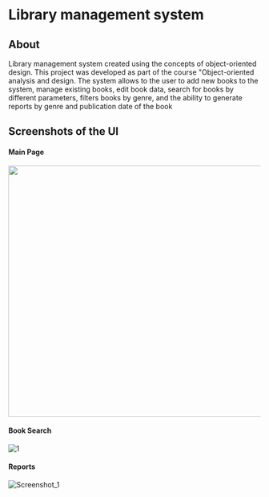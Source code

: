 # Library management system

## About
Library management system created using the concepts of object-oriented design. This project was developed as part of the course "Object-oriented analysis and design. The system allows to the user to add new books to the system, manage existing books, edit book data, search for books by different parameters, filters books by genre, and the ability to generate reports by genre and publication date of the book


## Screenshots of the UI

#### Main Page




<img src="https://user-images.githubusercontent.com/63552702/97784602-78cba600-1ba8-11eb-8239-b69f306f1e86.png" width="800" height="500" />

####  Book Search

![1](https://user-images.githubusercontent.com/63552702/97977998-ab0e1b00-1dd5-11eb-93a8-49c206f4576e.png)

#### Reports

![Screenshot_1](https://user-images.githubusercontent.com/63552702/97978210-ead50280-1dd5-11eb-8b87-b9d50dd12ead.png)
